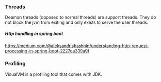 

### Threads

Deamon threads (opposed to normal threads) are support threads. They do not block the jvm from exiting and only exists to serve the user threads. 

##### Http handling in spring boot

https://medium.com/@aleksandr.shashnin/understanding-http-request-processing-in-spring-boot-2227ca339a9f
### Profiling
VisualVM is a profiling tool that comes with JDK.

